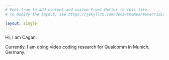 ```yaml
---
# Feel free to add content and custom Front Matter to this file.
# To modify the layout, see https://jekyllrb.com/docs/themes/#overriding-theme-defaults

layout: single
---
```



Hi, I am Cagan. 

Currently, I am doing video coding research for Qualcomm in Munich, Germany.


